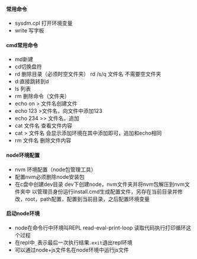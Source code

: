 #### 常用命令
- sysdm.cpl 打开环境变量
- write 写字板

#### cmd常用命令
- md新建
- cd切换盘符
- rd 删除目录（必须时空文件夹） rd /s/q 文件名 不需要空文件夹
- d:直接跳转到d
- ls 列表
- rm 删除命令（文件夹）
- echo on > 文件名创建文件
- echo 123 >文件名，向文件中添加123
- echo 234 >> 文件名，追加
- cat 文件名 查看文件内容
- cat > 文件名 会显示添加环境在其中添加即可，追加和echo相同
- rm 文件名 删除文件内容

#### node环境配置
- nvm 环境配置（node包管理工具）
- 配置nvm必须删除node安装包
- 在c盘中创建dev目录 dev下创建node，nvm文件夹并将nvm包解压到nvm文件夹中 以管理员身份运行install.cmd生成配置文件，另存在当前目录并修改，root，path配置，配置到当前目录，之后配置环境变量

#### 启动node环境
- node在命令行中环境叫REPL read-eval-print-loop 读取代码执行打印循环这个过程
- 在repl中`_`表示最后一次执行结果`.exit`退出repl环境
- 可以通过node+js文件名在node环境中运行js文件